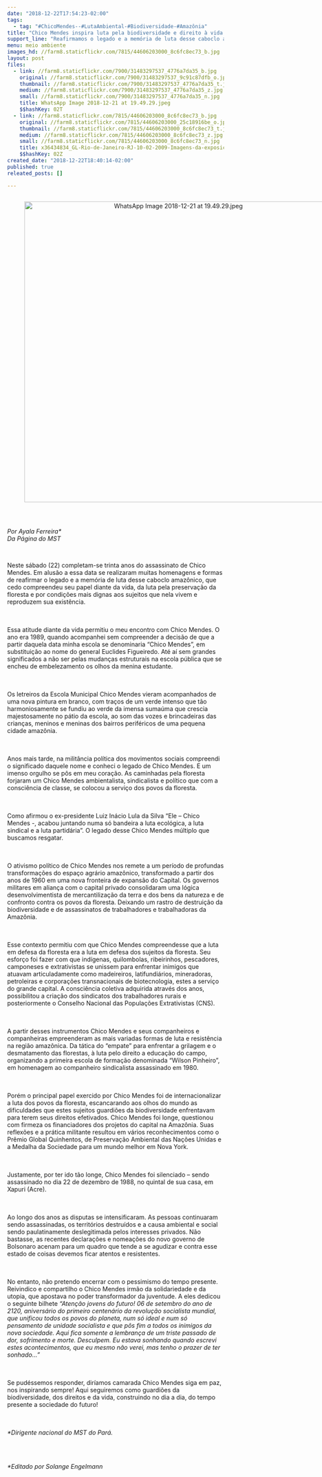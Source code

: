 ```yaml
---
date: "2018-12-22T17:54:23-02:00"
tags:
  - tag: "#ChicoMendes--#LutaAmbiental-#Biodiversidade-#Amazônia"
title: "Chico Mendes inspira luta pela biodiversidade e direito à vida "
support_line: "Reafirmamos o legado e a memória de luta desse caboclo amazônico, que cedo compreendeu seu papel diante da vida, da luta pela preservação da floresta e por condições mais dignas aos sujeitos que nela vivem "
menu: meio ambiente
images_hd: //farm8.staticflickr.com/7815/44606203000_8c6fc8ec73_b.jpg
layout: post
files:
  - link: //farm8.staticflickr.com/7900/31483297537_4776a7da35_b.jpg
    original: //farm8.staticflickr.com/7900/31483297537_9c91c87dfb_o.jpg
    thumbnail: //farm8.staticflickr.com/7900/31483297537_4776a7da35_t.jpg
    medium: //farm8.staticflickr.com/7900/31483297537_4776a7da35_z.jpg
    small: //farm8.staticflickr.com/7900/31483297537_4776a7da35_n.jpg
    title: WhatsApp Image 2018-12-21 at 19.49.29.jpeg
    $$hashKey: 02T
  - link: //farm8.staticflickr.com/7815/44606203000_8c6fc8ec73_b.jpg
    original: //farm8.staticflickr.com/7815/44606203000_25c18916be_o.jpg
    thumbnail: //farm8.staticflickr.com/7815/44606203000_8c6fc8ec73_t.jpg
    medium: //farm8.staticflickr.com/7815/44606203000_8c6fc8ec73_z.jpg
    small: //farm8.staticflickr.com/7815/44606203000_8c6fc8ec73_n.jpg
    title: x36434834_GL-Rio-de-Janeiro-RJ-10-02-2009-Imagens-da-exposicao-20-anos-sem-Chico-Mendes.-Foto-Div.jpg.pagespeed.ic.yKcgDhz4iI.jpg
    $$hashKey: 02Z
created_date: "2018-12-22T18:40:14-02:00"
published: true
releated_posts: []

---
```

<div style="text-align:center">
<figure class="image" style="display:inline-block"><img alt="WhatsApp Image 2018-12-21 at 19.49.29.jpeg" height="700" src="//farm8.staticflickr.com/7900/31483297537_4776a7da35_b.jpg" width="700" />
<figcaption></figcaption>
</figure>
</div>

<p>&nbsp;</p>

<p><em>Por Ayala Ferreira*&nbsp;<br />
Da P&aacute;gina do MST</em></p>

<p>&nbsp;</p>

<p>Neste s&aacute;bado (22) completam-se trinta anos do assassinato de Chico Mendes. Em alus&atilde;o a essa data se realizaram muitas homenagens e formas de reafirmar o legado e a mem&oacute;ria de luta desse caboclo amaz&ocirc;nico, que cedo compreendeu seu papel diante da vida, da luta pela preserva&ccedil;&atilde;o da floresta e por condi&ccedil;&otilde;es mais dignas aos sujeitos que nela vivem e reproduzem sua exist&ecirc;ncia.&nbsp;</p>

<p><br />
<br />
Essa atitude diante da vida permitiu o meu encontro com Chico Mendes. O ano era 1989, quando acompanhei sem compreender a decis&atilde;o de que a partir daquela data minha escola se denominaria &ldquo;Chico Mendes&rdquo;, em substitui&ccedil;&atilde;o ao nome do general Euclides Figueiredo. At&eacute; a&iacute; sem grandes significados a n&atilde;o ser pelas mudan&ccedil;as estruturais na escola p&uacute;blica que se encheu de embelezamento os olhos da menina estudante.&nbsp;</p>

<p><br />
<br />
Os letreiros da Escola Municipal Chico Mendes vieram acompanhados de uma nova pintura em branco, com tra&ccedil;os de um verde intenso que t&atilde;o harmoniosamente se fundiu ao verde da imensa suma&uacute;ma que crescia majestosamente no p&aacute;tio da escola, ao som das vozes e brincadeiras das crian&ccedil;as, meninos e meninas dos bairros perif&eacute;ricos de uma pequena cidade amaz&ocirc;nia.&nbsp;&nbsp;</p>

<p><br />
<br />
Anos mais tarde, na milit&acirc;ncia pol&iacute;tica dos movimentos sociais compreendi o significado daquele nome e conheci o legado de Chico Mendes. E um imenso orgulho se p&ocirc;s em meu cora&ccedil;&atilde;o. As caminhadas pela floresta forjaram um Chico Mendes ambientalista, sindicalista e pol&iacute;tico que com a consci&ecirc;ncia de classe, se colocou a servi&ccedil;o dos povos da floresta.&nbsp;</p>

<p><br />
<br />
Como afirmou o ex-presidente Luiz In&aacute;cio Lula da Silva &ldquo;Ele &ndash; Chico Mendes -, acabou juntando numa s&oacute; bandeira a luta ecol&oacute;gica, a luta sindical e a luta partid&aacute;ria&rdquo;. O legado desse Chico Mendes m&uacute;ltiplo que buscamos resgatar.</p>

<p><br />
<br />
O ativismo pol&iacute;tico de Chico Mendes nos remete a um per&iacute;odo de profundas transforma&ccedil;&otilde;es do espa&ccedil;o agr&aacute;rio amaz&ocirc;nico, transformado a partir dos anos de 1960 em uma nova fronteira de expans&atilde;o do Capital. Os governos militares em alian&ccedil;a com o capital privado consolidaram uma l&oacute;gica desenvolvimentista de mercantiliza&ccedil;&atilde;o da terra e dos bens da natureza e de confronto contra os povos da floresta. Deixando um rastro de destrui&ccedil;&atilde;o da biodiversidade e de assassinatos de trabalhadores e trabalhadoras da Amaz&ocirc;nia.</p>

<p><br />
<br />
Esse contexto permitiu com que Chico Mendes compreendesse que a luta em defesa da floresta era a luta em defesa dos sujeitos da floresta. Seu esfor&ccedil;o foi fazer com que ind&iacute;genas, quilombolas, ribeirinhos, pescadores, camponeses e extrativistas se unissem para enfrentar inimigos que atuavam articuladamente como madeireiros, latifundi&aacute;rios, mineradoras, petroleiras e corpora&ccedil;&otilde;es transnacionais de biotecnologia, estes a servi&ccedil;o do grande capital. A consci&ecirc;ncia coletiva adquirida atrav&eacute;s dos anos, possibilitou a cria&ccedil;&atilde;o dos sindicatos dos trabalhadores rurais e posteriormente o Conselho Nacional das Popula&ccedil;&otilde;es Extrativistas (CNS).&nbsp;</p>

<p><br />
<br />
A partir desses instrumentos Chico Mendes e seus companheiros e companheiras empreenderam as mais variadas formas de luta e resist&ecirc;ncia na regi&atilde;o amaz&ocirc;nica. Da t&aacute;tica do &ldquo;empate&rdquo; para enfrentar a grilagem e o desmatamento das florestas, &agrave; luta pelo direito a educa&ccedil;&atilde;o do campo, organizando a primeira escola de forma&ccedil;&atilde;o denominada &ldquo;Wilson Pinheiro&rdquo;, em homenagem ao companheiro sindicalista assassinado em 1980.&nbsp;</p>

<p><br />
<br />
Por&eacute;m o principal papel exercido por Chico Mendes foi de internacionalizar a luta dos povos da floresta, escancarando aos olhos do mundo as dificuldades que estes sujeitos guardi&otilde;es da biodiversidade enfrentavam para terem seus direitos efetivados. Chico Mendes foi longe, questionou com firmeza os financiadores dos projetos do capital na Amaz&ocirc;nia. Suas reflex&otilde;es e a pr&aacute;tica militante resultou em v&aacute;rios reconhecimentos como o Pr&ecirc;mio Global Quinhentos, de Preserva&ccedil;&atilde;o Ambiental das Na&ccedil;&otilde;es Unidas e a Medalha da Sociedade para um mundo melhor em Nova York.&nbsp;</p>

<p><br />
<br />
Justamente, por ter ido t&atilde;o longe, Chico Mendes foi silenciado &ndash; sendo assassinado no dia 22 de dezembro de 1988, no quintal de sua casa, em Xapuri (Acre).</p>

<p><br />
<br />
Ao longo dos anos as disputas se intensificaram. As pessoas continuaram sendo assassinadas, os territ&oacute;rios destru&iacute;dos e a causa ambiental e social sendo paulatinamente deslegitimada pelos interesses privados. N&atilde;o bastasse, as recentes declara&ccedil;&otilde;es e nomea&ccedil;&otilde;es do novo governo de Bolsonaro acenam para um quadro que tende a se agudizar e contra esse estado de coisas devemos ficar atentos e resistentes.&nbsp;</p>

<p>&nbsp;<br />
<br />
No entanto, n&atilde;o pretendo encerrar com o pessimismo do tempo presente. Reivindico e compartilho o Chico Mendes irm&atilde;o da solidariedade e da utopia, que apostava no poder transformador da juventude. A eles dedicou o seguinte bilhete <em>&ldquo;Aten&ccedil;&atilde;o jovens do futuro! 06 de setembro do ano de 2120, anivers&aacute;rio do primeiro centen&aacute;rio da revolu&ccedil;&atilde;o socialista mundial, que unificou todos os povos do planeta, num s&oacute; ideal e num s&oacute; pensamento de unidade socialista e que p&ocirc;s fim a todos os inimigos da nova sociedade. Aqui fica somente a lembran&ccedil;a de um triste passado de dor, sofrimento e morte. Desculpem. Eu estava sonhando quando escrevi estes acontecimentos, que eu mesmo n&atilde;o verei, mas tenho o prazer de ter sonhado...&rdquo;</em></p>

<p><br />
<br />
Se pud&eacute;ssemos responder, dir&iacute;amos camarada Chico Mendes siga em paz, nos inspirando sempre! Aqui seguiremos como guardi&otilde;es da biodiversidade, dos direitos e da vida, construindo no dia a dia, do tempo presente a sociedade do futuro!&nbsp;&nbsp;</p>

<p><br />
<br />
<em>*Dirigente nacional do MST do Par&aacute;.&nbsp;</em></p>

<p><br />
&nbsp;</p>

<p><em>*Editado por Solange Engelmann</em></p>
